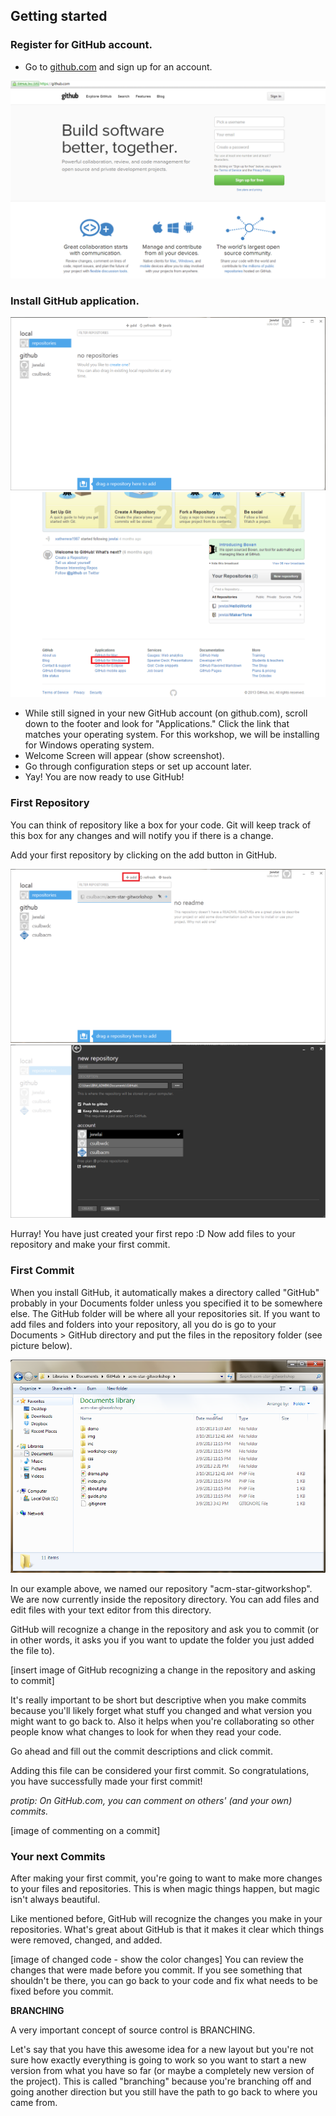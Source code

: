 ## Getting started
### Register for GitHub account.

- Go to [github.com](http://github.com) and sign up for an account.

<img src="img/git_sign_up.png" alt="ACM Git Workshop"/>

### Install GitHub application.

<img src="img/github_home_page.png" alt="ACM Git Workshop"/>
<img src="img/github_installation.png" alt="ACM Git Workshop"/>

- While still signed in your new GitHub account (on github.com), scroll down to the footer and look for "Applications." Click the link that matches your operating system. For this workshop, we will be installing for Windows operating system. 
- Welcome Screen will appear (show screenshot).
- Go through configuration steps or set up account later.
- Yay! You are now ready to use GitHub!

### First Repository
You can think of repository like a box for your code. Git will keep track of this box for any changes and will notify you if there is a change. 

Add your first repository by clicking on the add button in GitHub. 

<img src="img/adding_a_local_repo.png" alt="ACM Git Workshop"/>
<img src="img/adding_a_local_repo_form.png" alt="ACM Git Workshop"/>


Hurray! You have just created your first repo :D
Now add files to your repository and make your first commit.


### First Commit
When you install GitHub, it automatically makes a directory called "GitHub" probably in your Documents folder unless you specified it to be somewhere else. The GitHub folder will be where all your repositories sit. If you want to add files and folders into your repository, all you do is go to your Documents > GitHub directory and put the files in the repository folder (see picture below). 

<img src="img/github-local-repository.png" alt="ACM Git Workshop"/>

In our example above, we named our repository "acm-star-gitworkshop". We are now currently inside the repository directory. You can add files and edit files with your text editor from this directory. 

GitHub will recognize a change in the repository and ask you to commit (or in other words, it asks you if you want to update the folder you just added the file to).

[insert image of GitHub recognizing a change in the repository and asking to commit]

It's really important to be short but descriptive when you make commits because you'll likely forget what stuff you changed and what version you might want to go back to. Also it helps when you're collaborating so other people know what changes to look for when they read your code. 

Go ahead and fill out the commit descriptions and click commit. 

Adding this file can be considered your first commit. So congratulations, you have successfully made your first commit! 

*protip: On GitHub.com, you can comment on others' (and your own) commits.*

[image of commenting on a commit]

### Your next Commits
After making your first commit, you're going to want to make more changes to your files and repositories. This is when magic things happen, but magic isn't always beautiful.

Like mentioned before, GitHub will recognize the changes you make in your repositories. What's great about GitHub is that it makes it clear which things were removed, changed, and added. 

[image of changed code - show the color changes]
You
 can review the changes that were made before you commit. If you see something that shouldn't be there, you can go back to your code and fix what needs to be fixed before you commit. 

**BRANCHING**

A very important concept of source control is BRANCHING.

Let's say that you have this awesome idea for a new layout but you're not sure how exactly everything is going to work so you want to start a new version from what you have so far (or maybe a completely new version of the project). This is called "branching" because you're branching off and going another direction but you still have the path to go back to where you came from.